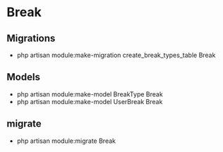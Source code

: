 # Break


## Migrations
- php artisan module:make-migration  create_break_types_table Break

##  Models
- php artisan module:make-model  BreakType Break
- php artisan module:make-model  UserBreak Break

## migrate
- php artisan module:migrate Break
